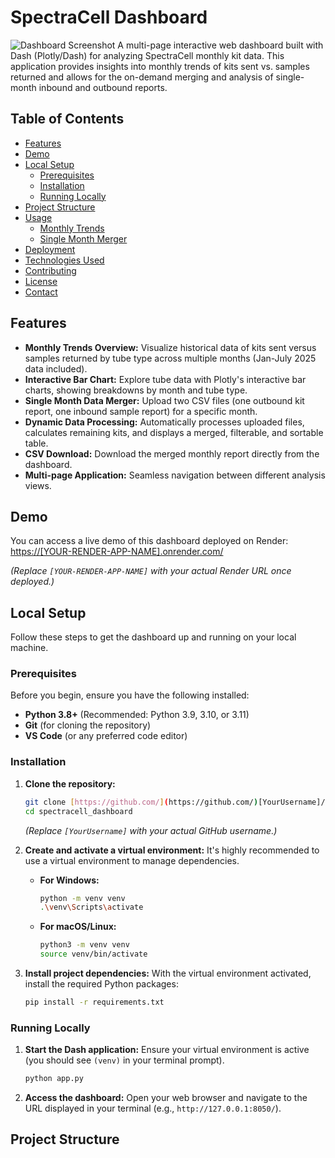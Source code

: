 # SpectraCell Dashboard

![Dashboard Screenshot](assets/screenshot.png) A multi-page interactive web dashboard built with Dash (Plotly/Dash) for analyzing SpectraCell monthly kit data. This application provides insights into monthly trends of kits sent vs. samples returned and allows for the on-demand merging and analysis of single-month inbound and outbound reports.

## Table of Contents

* [Features](#features)
* [Demo](#demo)
* [Local Setup](#local-setup)
    * [Prerequisites](#prerequisites)
    * [Installation](#installation)
    * [Running Locally](#running-locally)
* [Project Structure](#project-structure)
* [Usage](#usage)
    * [Monthly Trends](#monthly-trends)
    * [Single Month Merger](#single-month-merger)
* [Deployment](#deployment)
* [Technologies Used](#technologies-used)
* [Contributing](#contributing)
* [License](#license)
* [Contact](#contact)

## Features

* **Monthly Trends Overview:** Visualize historical data of kits sent versus samples returned by tube type across multiple months (Jan-July 2025 data included).
* **Interactive Bar Chart:** Explore tube data with Plotly's interactive bar charts, showing breakdowns by month and tube type.
* **Single Month Data Merger:** Upload two CSV files (one outbound kit report, one inbound sample report) for a specific month.
* **Dynamic Data Processing:** Automatically processes uploaded files, calculates remaining kits, and displays a merged, filterable, and sortable table.
* **CSV Download:** Download the merged monthly report directly from the dashboard.
* **Multi-page Application:** Seamless navigation between different analysis views.

## Demo

You can access a live demo of this dashboard deployed on Render:
[https://[YOUR-RENDER-APP-NAME].onrender.com/](https://[YOUR-RENDER-APP-NAME].onrender.com/)

*(Replace `[YOUR-RENDER-APP-NAME]` with your actual Render URL once deployed.)*

## Local Setup

Follow these steps to get the dashboard up and running on your local machine.

### Prerequisites

Before you begin, ensure you have the following installed:

* **Python 3.8+** (Recommended: Python 3.9, 3.10, or 3.11)
* **Git** (for cloning the repository)
* **VS Code** (or any preferred code editor)

### Installation

1.  **Clone the repository:**
    ```bash
    git clone [https://github.com/](https://github.com/)[YourUsername]/spectracell_dashboard.git
    cd spectracell_dashboard
    ```
    *(Replace `[YourUsername]` with your actual GitHub username.)*

2.  **Create and activate a virtual environment:**
    It's highly recommended to use a virtual environment to manage dependencies.

    * **For Windows:**
        ```bash
        python -m venv venv
        .\venv\Scripts\activate
        ```
    * **For macOS/Linux:**
        ```bash
        python3 -m venv venv
        source venv/bin/activate
        ```

3.  **Install project dependencies:**
    With the virtual environment activated, install the required Python packages:

    ```bash
    pip install -r requirements.txt
    ```

### Running Locally

1.  **Start the Dash application:**
    Ensure your virtual environment is active (you should see `(venv)` in your terminal prompt).
    ```bash
    python app.py
    ```

2.  **Access the dashboard:**
    Open your web browser and navigate to the URL displayed in your terminal (e.g., `http://127.0.0.1:8050/`).

## Project Structure
